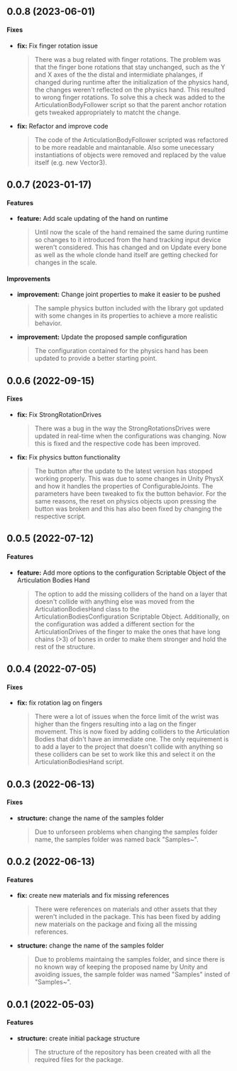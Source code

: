 ## 0.0.8 (2023-06-01)

#### Fixes

* **fix:** Fix finger rotation issue
  > There was a bug related with finger rotations. The problem was that the finger bone rotations that stay unchanged, such as the Y and X axes of the the distal and intermidiate phalanges, if changed during runtime after the initialization of the physics hand, the changes weren't reflected on the physics hand. This resulted to wrong finger rotations. To solve this a check was added to the ArticulationBodyFollower script so that the parent anchor rotation gets tweaked appropriately to matcht the change.

* **fix:** Refactor and improve code
  > The code of the ArticulationBodyFollower scripted was refactored to be more readable and maintanable. Also some unecessary instantiations of objects were removed and replaced by the value itself (e.g. new Vector3).

## 0.0.7 (2023-01-17)

#### Features

* **feature:** Add scale updating of the hand on runtime
  > Until now the scale of the hand remained the same during runtime so changes to it introduced from the hand tracking input device weren't considered. This has changed and on Update every bone as well as the whole clonde hand itself are getting checked for changes in the scale.

#### Improvements

* **improvement:** Change joint properties to make it easier to be pushed
  > The sample physics button included with the library got updated with some changes in its properties to achieve a more realistic behavior.

* **improvement:** Update the proposed sample configuration
  > The configuration contained for the physics hand has been updated to provide a better starting point.

## 0.0.6 (2022-09-15)

#### Fixes

* **fix:** Fix StrongRotationDrives
  > There was a bug in the way the StrongRotationsDrives were updated in real-time when the configurations was changing. Now this is fixed and the respective code has been improved.

* **fix:** Fix physics button functionality
  > The button after the update to the latest version has stopped working properly. This was due to some changes in Unity PhysX and how it handles the properties of ConfigurableJoints. The parameters have been tweaked to fix the button behavior. For the same reasons, the reset on physics objects upon pressing the button was broken and this has also been fixed by changing the respective script.

## 0.0.5 (2022-07-12)

#### Features

* **feature:** Add more options to the configuration Scriptable Object of the Articulation Bodies Hand
  > The option to add the missing colliders of the hand on a layer that doesn't collide with anything else was moved from the ArticulationBodiesHand class to the ArticulationBodiesConfiguration Scriptable Object. Additionally, on the configuration was added a different section for the ArticulationDrives of the finger to make the ones that have long chains (>3) of bones in order to make them stronger and hold the rest of the structure.

## 0.0.4 (2022-07-05)

#### Fixes

* **fix:** fix rotation lag on fingers
  > There were a lot of issues when the force limit of the wrist was higher than the fingers resulting into a lag on the finger movement. This is now fixed by adding colliders to the Articulation Bodies that didn't have an immediate one. The only requirement is to add a layer to the project that doesn't collide with anything so these colliders can be set to work like this and select it on the ArticulationBodiesHand script.

## 0.0.3 (2022-06-13)

#### Fixes

* **structure:** change the name of the samples folder
  > Due to unforseen problems when changing the samples folder name, the samples folder was named back "Samples~".

## 0.0.2 (2022-06-13)

#### Features

* **fix:** create new materials and fix missing references
  > There were references on materials and other assets that they weren't included in the package. This has been fixed by adding new materials on the package and fixing all the missing references.

* **structure:** change the name of the samples folder
  > Due to problems maintaing the samples folder, and since there is no known way of keeping the proposed name by Unity and avoiding issues, the sample folder was named "Samples" insted of "Samples~".

## 0.0.1 (2022-05-03)

#### Features

* **structure:** create initial package structure
  > The structure of the repository has been created with all the required files for the package.

